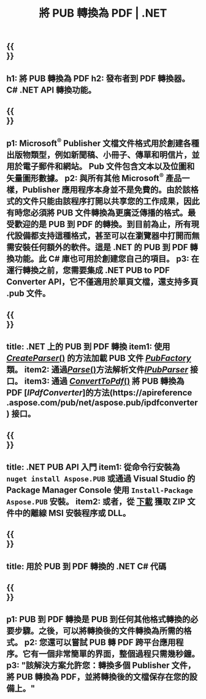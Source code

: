 ﻿---
translation: true
template: /_templates/conversion-child-net.md
title: 將 PUB 轉換為 PDF | .NET
description: 在 Windows、Linux 和 Mac OS X 上使用 .NET API 將 PUB 轉換為 PDF。發布者轉換功能可輕鬆集成到您自己的解決方案中。
url: /net/conversion/pub-to-pdf/
metakeywords: pub to pdf net, pub to pdf net, pub to pdf c#轉換器, pub to pdf c#, pub to pdf c#
family: pub
platformtag: net
feature: conversion
---

{{<section banner>}}
---
h1: 將 PUB 轉換為 PDF
h2: 發布者到 PDF 轉換器。 С# .NET API 轉換功能。
---

{{<section overview>}}
---
p1: Microsoft<sup>®</sup> Publisher 文檔文件格式用於創建各種出版物類型，例如新聞稿、小冊子、傳單和明信片，並用於電子郵件和網站。 Pub 文件包含文本以及位圖和矢量圖形數據。
p2: 與所有其他 Microsoft<sup>®</sup> 產品一樣，Publisher 應用程序本身並不是免費的。由於該格式的文件只能由該程序打開以共享您的工作成果，因此有時您必須將 PUB 文件轉換為更廣泛傳播的格式。最受歡迎的是 PUB 到 PDF 的轉換。到目前為止，所有現代設備都支持這種格式，甚至可以在瀏覽器中打開而無需安裝任何額外的軟件。這是 .NET 的 PUB 到 PDF 轉換功能。此 C# 庫也可用於創建您自己的項目。
p3: 在運行轉換之前，您需要集成 .NET PUB to PDF Converter API，它不僅適用於單頁文檔，還支持多頁 .pub 文件。
---

{{<section feature1>}}
---
title: .NET 上的 PUB 到 PDF 轉換
item1: 使用 [*CreateParser*()](https://reference.aspose.com/pub/net/aspose.pub/pubfactory//methods/createparser/index) 的方法加載 PUB 文件 [*PubFactory*](https://reference.aspose.com/pub/net/aspose.pub/pubfactory/) 類。
item2: 通過[*Parse*()](https://reference.aspose.com/pub/net/aspose.pub/ipubparser//methods/parse)方法解析文件[*IPubParser*](https://reference.aspose.com/pub/net/aspose.pub/ipubparser/) 接口。
item3: 通過 [*ConvertToPdf*()](https://reference.aspose.com/pub/net/aspose.pub/ipdfconverter//methods/converttopdf) 將 PUB 轉換為 PDF [*IPdfConverter*]的方法(https://apireference .aspose.com/pub/net/aspose.pub/ipdfconverter) 接口。
---

{{<section feature2>}}
---
title: .NET PUB API 入門
item1: 從命令行安裝為 ```nuget install Aspose.PUB``` 或通過 Visual Studio 的 Package Manager Console 使用 ```Install-Package Aspose.PUB``` 安裝。
item2: 或者，從 [下載](https://releases.aspose.com/pub/net/) 獲取 ZIP 文件中的離線 MSI 安裝程序或 DLL。
---

{{<section codeexample>}}
---
title: 用於 PUB 到 PDF 轉換的 .NET C# 代碼
---

{{<section summary>}}
---
p1: PUB 到 PDF 轉換是 PUB 到任何其他格式轉換的必要步驟。之後，可以將轉換後的文件轉換為所需的格式。
p2: 您還可以嘗試 PUB 轉 PDF 跨平台應用程序。它有一個非常簡單的界面，整個過程只需幾秒鐘。
p3: "該解決方案允許您：轉換多個 Publisher 文件，將 PUB 轉換為 PDF，並將轉換後的文檔保存在您的設備上。"
---
